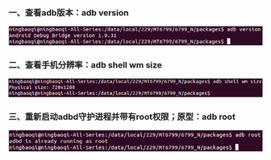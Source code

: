### 一、查看adb版本：adb version
![image](https://github.com/ningbaoqi/Tools/blob/master/gif/pic-60.jpg)
### 二、查看手机分辨率：adb shell wm size
![image](https://github.com/ningbaoqi/Tools/blob/master/gif/pic-61.jpg)
### 三、重新启动adbd守护进程并带有root权限；原型：adb root
![image](https://github.com/ningbaoqi/Tools/blob/master/gif/pic-62.jpg)
